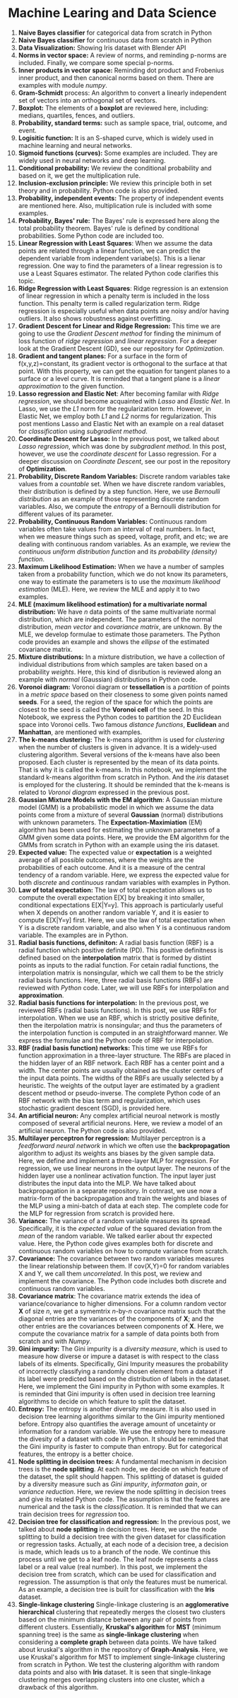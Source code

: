 # Machine Learing and Data Science
1) **Naive Bayes classifier** for categorical data from scratch in Python 
2) **Naive Bayes classifier** for continuous data from scratch in Python 
3) **Data Visualization:** Showing Iris dataset with Blender API
4) **Norms in vector space:** A review of norms, and reminding p-norms are included. Finally, we compare some special p-norms.
5) **Inner products in vector space:** Reminding dot product and Frobenius inner product, and then canonical norms based on them. There are examples with module *numpy*.
6) **Gram-Schmidt** process: An algorithm to convert a linearly independent set of vectors into an orthogonal set of vectors.
7) **Boxplot:** The elements of a **boxplot** are reviewed here, including: medians, quartiles, fences, and outliers.
8) **Probability, standard terms:** such as sample space, trial, outcome, and event.
9) **Logisitic function:** It is an S-shaped curve, which is widely used in machine learning and neural networks.
10) **Sigmoid functions (curves):** Some examples are included. They are widely used in neural networks and deep learning.
11) **Conditional probability:** We review the conditional probability and based on it, we get the multiplication rule. 
12) **Inclusion-exclusion principle:** We review this principle both in set theory and in probability. Python code is also provided. 
13) **Probability, independent events:** The property of independent events are mentioned here. Also, multiplication rule is included with some examples.
14) **Probability, Bayes' rule:** The Bayes' rule is expressed here along the total probability theorem. Bayes' rule is defined by conditional probabilities. Some Python code are included too.
15) **Linear Regression with Least Squares**:  When we assume the data points are related through a linear function, we can predict the dependent variable from independent variabe(s). This is a lienar regression. One way to find the parameters of a linear regression is to use a Least Squares estimator. The related Python code clarifies this topic.
16) **Ridge Regression with Least Squares**: Ridge regression is an extension of linear regression in which a penalty term is included in the loss function. This penalty term is called regularization term. Ridge regression is especially useful when data points are noisy and/or having outliers. It also shows robustness against overfitting.
17) **Gradient Descent for Linear and Ridge Regression:** This time we are going to use the *Gradient Descent method* for finding the minimum of loss function of *ridge regression* and *linear regression*. For a deeper look at the Gradient Descent (GD), see our repository for *Optimization*.
18) **Gradient and tangent  planes:** For a surface in the form of f(x,y,z)=constant, its gradient vector is orthogonal to the surface at that point. With this property, we can get the equation for tangent planes to a surface or a level curve. It is reminded that a tangent plane is a *linear approximation* to the given function.
19) **Lasso regression and Elastic Net**: After becoming familar with *Ridge regression*, we should become acquainted with *Lasso* and *Elastic Net*. In Lasso, we use the *L1* norm for the regularization term. However, in Elastic Net, we employ both *L1* and *L2* norms for regularization. This post mentions Lasso and Elastic Net with an example on a real dataset for *classification* using *subgradient method*.
20) **Coordinate Descent for Lasso:** In the previous post, we talked about *Lasso regression*, which was done by *subgradient method*. In this post, however, we use the *coordinate descent* for Lasso regression. For a deeper discussion on *Coordinate Descent*, see our post in the repository of **Optimization**.
21) **Probability, Discrete Random Variables:** Discrete random variables take values from a *countable* set. When we have discrete random variables, their distribution is defined by a step function. Here, we use *Bernoulli distribution* as an example of those representing discrete random variables. Also, we compute the *entropy* of a Bernoulli distribution for different values of its parameter. 
22) **Probability, Continuous Random Variables:** Continuous random variables often take values from an interval of real numbers. In fact, when we measure things such as speed, voltage, profit, and etc; we are dealing with continuous random variables. As an example, we review the *continuous uniform distribution function* and its *probability (density) function*.  
23) **Maximum Likelihood Estimation:** When we have a number of samples taken from a probability function, which we do not know its parameters, one way to estimate the parameters is to use the *maximum likelihood estimation* (MLE). Here, we review the MLE and apply it to two examples.
24) **MLE (maximum likelihood estimation) for a multivariate normal distribution:** We have *n* data points of the same multivariate normal distribution, which are independent. The parameters of the normal distribution, *mean vector* and *covariance matrix*, are unknown. By the MLE, we develop formulae to estimate those parameters. The Python code provides an example and shows the *ellipse* of the estimated covariance matrix.
25) **Mixture distributions:** In a mixture distribution, we have a collection of individual distributions from which samples are taken based on a probability *weights*. Here, this kind of disribution is reviewed along an example with *normal* (Gaussian) distributions in Python code. 
26) **Voronoi diagram:** Voronoi diagram or **tessellation** is a *partition* of points in a *metric space* based on their closeness to some given points named **seeds**. For a seed, the region of the space for which the points are closest to the seed is called the **Voronoi cell** of the seed. In this Notebook, we express the Python codes to partition the 2D Euclidean space into Voronoi cells. Two famous *distance functions*, **Euclidean** and **Manhattan**, are mentioned with examples.
27) **The k-means clustering:** The k-means algorithm is used for *clustering* when the number of clusters is given in advance. It is a widely-used clustering algorithm. Several versions of the k-means have also been proposed. Each cluster is represented by the mean of its data points. That is why it is called the k-means. In this notebook, we implement the standard k-means algorithm from scratch in Python. And the *iris* dataset is employed for the clustering. It should be reminded that the k-means is related to *Voronoi diagram* expressed in the previous post.
28) **Gaussian Mixture Models with the EM algorithm**: A Gaussian mixture model (GMM) is a probabilistic model in which we assume the data points come from a mixture of several **Gaussian** (normal) distributions with unknown parameters. The **Expectation-Maximiation** (EM) algorithm has been used for estimating the unknown parameters of a GMM given some data points. Here, we provide the EM algorithm for the GMMs from scratch in Python with an example using the iris dataset.  
29) **Expected value:** The expected value or **expectation** is a weighted average of all possible outcomes, where the weights are the probabilities of each outcome. And it is a measure of the central tendency of a random variable. Here, we express the expected value for both *discrete* and *continuous* randam variables with examples in Python.
30) **Law of total expectation:** The law of total expectation allows us to compute the overall expectation E[X] by breaking it into smaller, conditional expectations E[X|Y=y]. This approach is particularly useful when X depends on another random variable Y, and it is easier to compute E[X|Y=y] first. Here, we use the law of total expectation when Y is a discrete random variable, and also when Y is a continuous random variable. The examples are in Python.
31) **Radial basis functions, definiton:** A radial basis function (RBF) is a radial function which positive definite (PD). This positive definitness is defined based on the **interpolation** matrix that is formed by distint points as inputs to the radial function. For cetain radial functions, the interpolation matrix is nonsingular, which we call them to be the stricly radial basis functions. Here, three radial basis functions (RBFs) are reviewed with *Python* code. Later, we will use RBFs for interpolation and **approximation**. 
32) **Radial basis functions for interpolation:** In the previous post, we reviewed RBFs (radial basis functions). In this post, we use RBFs for interpolation. When we use an RBF, which is strictly positive definite, then the iterpolation matrix is nonsingular; and thus the parameters of the interpolation function is computed in an straightforward manner. We express the formulae and the Python code of RBF for interpolation.
33) **RBF (radial basis function) networks:** This time we use RBFs for function approximation in a three-layer structure. The RBFs are placed in the hidden layer of an RBF network. Each RBF has a center point and a width. The center points are usually obtained as the cluster centers of the input data points. The widths of the RBFs are usually selected by a heuristic. The weights of the output layer are estimated by a gradient descent method or pseudo-inverse. The complete Python code of an RBF network with the bias term and regularization, which uses stochastic gradient descent (SGD), is provided here.
34) **An artificial neuron:** Any complex artificial neuroal network is mostly composed of several artificial neurons. Here, we review a model of an artificial neuron. The Python code is also provided.
35) **Multilayer perceptron for regression:** Multilayer perceptron is a *feedforward neural network* in which we often use the **backpropagation** algorithm to adjust its weights ans biases by the given sample data. 
Here, we define and implement a three-layer MLP for regression. For regression, we use linear neurons in the output layer. The neurons of the hidden layer use a nonlinear activation function. The input layer just distributes the input data into the MLP. 
We have talked about backpropagation in a separate repository. In cotnrast, we use now a matrix-form of the backpropagation and train the weights and biases of the MLP using a mini-batch of data at each step. The complete code for the MLP for regression from scratch is provided here.
36) **Variance:** The variance of a random variable measures its spread. Specifically, it is the *expected value* of the squared deviation from the *mean* of the random variable. We talked earlier about thr expected value. Here, the Python code gives examples both for discrete and continuous random variables on how to compute variance from scratch.
37) **Covariance:** The covariance between two random variables measures the linear relationship between them. If cov(X,Y)=0 for random variables X and Y, we call them *uncorrelated*. In this post, we review and implement the covariance. The Python code includes both discrete and continuous random variables. 
38) **Covariance matrix**: The covariance matrix extends the idea of variance/covariance to higher dimensions. For a column random vector **X** of size *n*, we get a symemtrix *n*-by-*n* covariance matrix such that the diagonal entries are the variances of the components of **X**; and the other entries are the covariances between components of **X**. Here, we compute the covariance matrix for a sample of data points both from scratch and with *Numpy*.
39) **Gini impurity:** The Gini impurity is a *diversity measure*, which is used to measure how diverse or impure a dataset is with respect to the class labels of its elments. Specifically, Gini Impurity measures the probability of incorrectly classifying a randomly chosen element from a dataset if its label were predicted based on the distribution of labels in the dataset. 
Here, we implement the Gini impurity in Python with some examples. It is reminded that Gini impurity is often used in decision tree learning algorithms to decide on which feature to split the dataset. 
40) **Entropy:** The entropy is another diversity measure. It is also used in decision tree learning algorithms similar to the Gini impurity mentioned before. Entropy also quantifies the average amount of uncetainty or information for a random variable.
We use the entropy here to measure the divesity of a dataset with code in Python. 
It should be reminded that the Gini impurity is faster to compute than entropy. But for categorical features, the entropy is a better choice. 
41) **Node splitting in decision trees:** A fundamental mechanism in decision trees is the **node splitting**. At each node, we decide on which feature of the dataset, the split should happen. This splitting of dataset is guided by a diversity measure such as *Gini impurity*, *informaton gain*, or *variance reduction*.
Here, we review the node splitting in decision trees and give its related Python code. The assumption is that the features are numerical and the task is the *classification*. It is reminded that we can train decision trees for *regression* too. 
42) **Decision tree for classification and regression:** In the previous post, we talked about **node splitting** in decision trees. Here, we use the node splitting to build a decision tree with the given dataset for classification or regression tasks.
Actually, at each node of a decision tree, a decision is made, which leads us to a branch of the node. We continue this process until we get to a leaf node. The leaf node represents a class label or a real value (real number). 
In this post, we implement the decision tree from scratch, which can be used for classification and regression. The assumption is that only the features must be numerical. As an example, a decision tree is built for classification with the **Iris** dataset.
43) **Single-linkage clustering** Single-linkage clustering is an **agglomerative hierarchical** clustering that repeatedly merges the closest two clusters based on the minimum distance between any pair of points from different clusters. Essentially, **Kruskal's algorithm** for **MST** (minimum spanning tree) is the same as **single-linkage clustering** when considering a **complete graph** between data points. We have talked about kruskal's algorithm in the repository of **Graph-Analysis**.
Here, we use Kruskal's algorithm for MST to implement single-linkage clustering from scratch in Python. We test the clustering algorithm with random data points and also with **Iris** dataset. It is seen that single-linkage clustering merges overlapping clusters into one cluster, which a drawback of this algorithm.